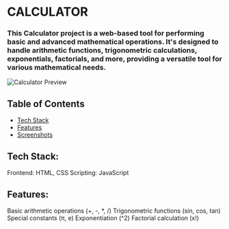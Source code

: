 # CALCULATOR
### This Calculator project is a web-based tool for performing basic and advanced mathematical operations. It's designed to handle arithmetic functions, trigonometric calculations, exponentials, factorials, and more, providing a versatile tool for various mathematical needs.

![Calculator Preview](https://drive.google.com/uc?id=1vniZYvL1vfbVe4NNESn-pCnG3i4LQsRm)

## Table of Contents

- [Tech Stack](#tech-stack)
- [Features](#features)
- [Screenshots](#screenshots)


## Tech Stack:

Frontend: HTML, CSS
Scripting: JavaScript

## Features:

Basic arithmetic operations (+, -, *, /)
Trigonometric functions (sin, cos, tan)
Special constants (π, e)
Exponentiation (^2)
Factorial calculation (x!)
